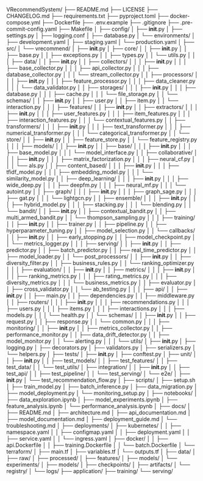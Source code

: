 VRecommendSystem/
├── README.md
├── LICENSE
├── CHANGELOG.md
├── requirements.txt
├── pyproject.toml
├── docker-compose.yml
├── Dockerfile
├── .env.example
├── .gitignore
├── .pre-commit-config.yaml
├── Makefile
│
├── config/
│ ├── **init**.py
│ ├── settings.py
│ ├── logging.conf
│ ├── database.py
│ └── environments/
│ ├── development.yaml
│ ├── staging.yaml
│ └── production.yaml
│
├── src/
│ └── vrecommend/
│ ├── **init**.py
│ ├── core/
│ │ ├── **init**.py
│ │ ├── base.py
│ │ ├── exceptions.py
│ │ ├── types.py
│ │ └── utils.py
│ │
│ ├── data/
│ │ ├── **init**.py
│ │ ├── collectors/
│ │ │ ├── **init**.py
│ │ │ ├── base_collector.py
│ │ │ ├── api_collector.py
│ │ │ ├── database_collector.py
│ │ │ └── stream_collector.py
│ │ ├── processors/
│ │ │ ├── **init**.py
│ │ │ ├── feature_processor.py
│ │ │ ├── data_cleaner.py
│ │ │ └── data_validator.py
│ │ ├── storages/
│ │ │ ├── **init**.py
│ │ │ ├── database.py
│ │ │ ├── cache.py
│ │ │ └── file_storage.py
│ │ └── schemas/
│ │ ├── **init**.py
│ │ ├── user.py
│ │ ├── item.py
│ │ └── interaction.py
│ │
│ ├── features/
│ │ ├── **init**.py
│ │ ├── extractors/
│ │ │ ├── **init**.py
│ │ │ ├── user_features.py
│ │ │ ├── item_features.py
│ │ │ ├── interaction_features.py
│ │ │ └── contextual_features.py
│ │ ├── transformers/
│ │ │ ├── **init**.py
│ │ │ ├── text_transformer.py
│ │ │ ├── numerical_transformer.py
│ │ │ └── categorical_transformer.py
│ │ └── store/
│ │ ├── **init**.py
│ │ ├── feature_store.py
│ │ └── feature_registry.py
│ │
│ ├── models/
│ │ ├── **init**.py
│ │ ├── base/
│ │ │ ├── **init**.py
│ │ │ ├── base_model.py
│ │ │ └── model_interface.py
│ │ ├── collaborative/
│ │ │ ├── **init**.py
│ │ │ ├── matrix_factorization.py
│ │ │ ├── neural_cf.py
│ │ │ └── als.py
│ │ ├── content_based/
│ │ │ ├── **init**.py
│ │ │ ├── tfidf_model.py
│ │ │ ├── embedding_model.py
│ │ │ └── similarity_model.py
│ │ ├── deep_learning/
│ │ │ ├── **init**.py
│ │ │ ├── wide_deep.py
│ │ │ ├── deepfm.py
│ │ │ ├── neural_mf.py
│ │ │ └── autoint.py
│ │ ├── graph/
│ │ │ ├── **init**.py
│ │ │ ├── graph_sage.py
│ │ │ ├── gat.py
│ │ │ └── lightgcn.py
│ │ ├── ensemble/
│ │ │ ├── **init**.py
│ │ │ ├── hybrid_model.py
│ │ │ ├── stacking.py
│ │ │ └── blending.py
│ │ └── bandit/
│ │ ├── **init**.py
│ │ ├── contextual_bandit.py
│ │ ├── multi_armed_bandit.py
│ │ └── thompson_sampling.py
│ │
│ ├── training/
│ │ ├── **init**.py
│ │ ├── trainer.py
│ │ ├── pipeline.py
│ │ ├── hyperparameter_tuning.py
│ │ ├── model_selection.py
│ │ └── callbacks/
│ │ ├── **init**.py
│ │ ├── early_stopping.py
│ │ ├── model_checkpoint.py
│ │ └── metrics_logger.py
│ │
│ ├── serving/
│ │ ├── **init**.py
│ │ ├── predictor.py
│ │ ├── batch_predictor.py
│ │ ├── real_time_predictor.py
│ │ ├── model_loader.py
│ │ └── post_processors/
│ │ ├── **init**.py
│ │ ├── diversity_filter.py
│ │ ├── business_rules.py
│ │ └── ranking_optimizer.py
│ │
│ ├── evaluation/
│ │ ├── **init**.py
│ │ ├── metrics/
│ │ │ ├── **init**.py
│ │ │ ├── ranking_metrics.py
│ │ │ ├── rating_metrics.py
│ │ │ ├── diversity_metrics.py
│ │ │ └── business_metrics.py
│ │ ├── evaluator.py
│ │ ├── cross_validator.py
│ │ └── ab_testing.py
│ │
│ ├── api/
│ │ ├── **init**.py
│ │ ├── main.py
│ │ ├── dependencies.py
│ │ ├── middleware.py
│ │ ├── routers/
│ │ │ ├── **init**.py
│ │ │ ├── recommendations.py
│ │ │ ├── users.py
│ │ │ ├── items.py
│ │ │ ├── interactions.py
│ │ │ ├── models.py
│ │ │ └── health.py
│ │ └── schemas/
│ │ ├── **init**.py
│ │ ├── request.py
│ │ ├── response.py
│ │ └── common.py
│ │
│ ├── monitoring/
│ │ ├── **init**.py
│ │ ├── metrics_collector.py
│ │ ├── performance_monitor.py
│ │ ├── data_drift_detector.py
│ │ ├── model_monitor.py
│ │ └── alerting.py
│ │
│ └── utils/
│ ├── **init**.py
│ ├── logging.py
│ ├── decorators.py
│ ├── validators.py
│ ├── serializers.py
│ └── helpers.py
│
├── tests/
│ ├── **init**.py
│ ├── conftest.py
│ ├── unit/
│ │ ├── **init**.py
│ │ ├── test_models/
│ │ ├── test_features/
│ │ ├── test_data/
│ │ └── test_utils/
│ ├── integration/
│ │ ├── **init**.py
│ │ ├── test_api/
│ │ ├── test_pipeline/
│ │ └── test_serving/
│ └── e2e/
│ ├── **init**.py
│ └── test_recommendation_flow.py
│
├── scripts/
│ ├── setup.sh
│ ├── train_model.py
│ ├── batch_inference.py
│ ├── data_migration.py
│ ├── model_deployment.py
│ └── monitoring_setup.py
│
├── notebooks/
│ ├── data_exploration.ipynb
│ ├── model_experiments.ipynb
│ ├── feature_analysis.ipynb
│ └── performance_analysis.ipynb
│
├── docs/
│ ├── README.md
│ ├── architecture.md
│ ├── api_documentation.md
│ ├── model_documentation.md
│ ├── deployment_guide.md
│ └── troubleshooting.md
│
├── deployments/
│ ├── kubernetes/
│ │ ├── namespace.yaml
│ │ ├── configmap.yaml
│ │ ├── deployment.yaml
│ │ ├── service.yaml
│ │ └── ingress.yaml
│ ├── docker/
│ │ ├── api.Dockerfile
│ │ ├── training.Dockerfile
│ │ └── batch.Dockerfile
│ └── terraform/
│ ├── main.tf
│ ├── variables.tf
│ └── outputs.tf
│
├── data/
│ ├── raw/
│ ├── processed/
│ ├── features/
│ ├── models/
│ └── experiments/
│
├── models/
│ ├── checkpoints/
│ ├── artifacts/
│ └── registry/
│
└── logs/
├── application/
├── training/
└── serving/
